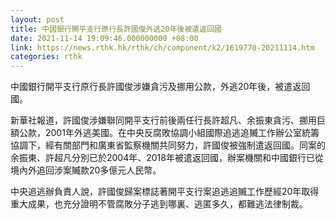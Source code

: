 ```yaml
---
layout: post
title: 中國銀行開平支行原行長許國俊外逃20年後被遣返回國
date: 2021-11-14 19:09:46.000000000 +08:00
link: https://news.rthk.hk/rthk/ch/component/k2/1619770-20211114.htm
categories: rthk
---
```


中國銀行開平支行原行長許國俊涉嫌貪污及挪用公款，外逃20年後，被遣返回國。

新華社報道，許國俊涉嫌聯同開平支行前後兩任行長許超凡、余振東貪污、挪用巨額公款，2001年外逃美國。在中央反腐敗協調小組國際追逃追贓工作辦公室統籌協調下，經有關部門和廣東省監察機關共同努力，許國俊被強制遣返回國。同案的余振東、許超凡分別已於2004年、2018年被遣返回國，辦案機關和中國銀行已從境內外追回涉案贓款20多億元人民幣。

中央追逃辦負責人說，許國俊歸案標誌著開平支行案追逃追贓工作歷經20年取得重大成果，也充分證明不管腐敗分子逃到哪裏、逃匿多久，都難逃法律制裁。
